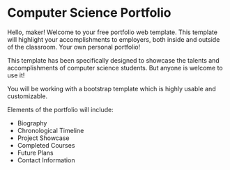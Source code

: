 # Computer Science Portfolio 
Hello, maker! Welcome to your free portfolio web template. This template will highlight your accomplishments to employers, both inside and outside of the classroom. Your own personal portfolio!

This template has been specifically designed to showcase the talents and accomplishments of computer science students. But anyone is welcome to use it! 

You will be working with a bootstrap template which is highly usable and customizable. 

Elements of the portfolio will include: 
- Biography 
- Chronological Timeline 
- Project Showcase 
- Completed Courses 
- Future Plans 
- Contact Information 
